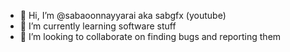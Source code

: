 - 👋 Hi, I’m @sabaoonnayyarai aka sabgfx (youtube)
- 🌱 I’m currently learning software stuff
- 💞️ I’m looking to collaborate on finding bugs and reporting them
<!---
sabaoonnayyarai/sabaoonnayyarai is a ✨ special ✨ repository because its `README.md` (this file) appears on your GitHub profile.
You can click the Preview link to take a look at your changes.
--->
